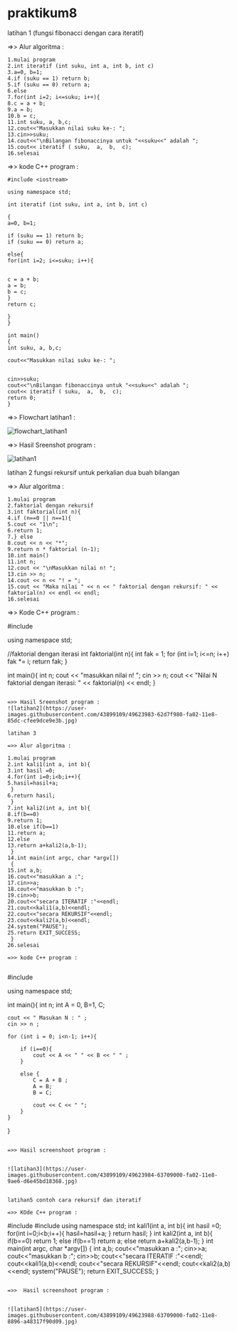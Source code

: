 # praktikum8

latihan 1 (fungsi fibonacci dengan cara iteratif)

=>> Alur algoritma :

```
1.mulai program
2.int iteratif (int suku, int a, int b, int c)
3.a=0, b=1;
4.if (suku == 1) return b;
5.if (suku == 0) return a;
6.else
7.for(int i=2; i<=suku; i++){
8.c = a + b;
9.a = b;
10.b = c;
11.int suku, a, b,c;
12.cout<<"Masukkan nilai suku ke-: ";
13.cin>>suku;
14.cout<<"\nBilangan fibonaccinya untuk "<<suku<<" adalah ";
15.cout<< iteratif ( suku,  a,  b,  c);
16.selesai
```

=>> kode C++ program :

```
#include <iostream>

using namespace std;

int iteratif (int suku, int a, int b, int c)

{
a=0, b=1;

if (suku == 1) return b;
if (suku == 0) return a;

else{
for(int i=2; i<=suku; i++){


c = a + b;
a = b;
b = c;
}
return c;

}
}

int main()
{
int suku, a, b,c;

cout<<"Masukkan nilai suku ke-: ";


cin>>suku;
cout<<"\nBilangan fibonaccinya untuk "<<suku<<" adalah ";
cout<< iteratif ( suku,  a,  b,  c);
return 0;
}
```
=>> Flowchart latihan1 :

![flowchart_latihan1](https://user-images.githubusercontent.com/43899109/49623980-5fdd0900-fa02-11e8-97a2-a101612d0fd5.jpg)


=>> Hasil Sreenshot program :

![latihan1](https://user-images.githubusercontent.com/43899109/49623982-623f6300-fa02-11e8-88f7-dcf80c76c32b.jpg)


latihan 2 fungsi rekursif untuk perkalian dua buah bilangan

=>> Alur algoritma :

```
1.mulai program
2.faktorial dengan rekursif
3.int faktorial(int n){
4.if (n==0 || n==1){
5.cout << "1\n";
6.return 1;
7.} else 
8.cout << n << "*";
9.return n * faktorial (n-1);
10.int main()
11.int n;
12.cout << "\nMasukkan nilai n! ";
13.cin >> n;
14.cout << n << "! = ";
15.cout << "Maka nilai " << n << " faktorial dengan rekursif: " << faktorial(n) << endl << endl;
16.selesai
```

=>> Kode C++ program :

#include<iostream>

using namespace std;

//faktorial dengan iterasi
int faktorial(int n){
    int fak = 1;
    for (int i=1; i<=n; i++)
    fak *= i;
    return fak;
}

int main(){
int n;
cout << "masukkan nilai n! ";
cin >> n;
cout << "Nilai N faktorial dengan iterasi: " << faktorial(n) << endl;
}
```

=>> Hasil Sreenshot program :
![latihan2](https://user-images.githubusercontent.com/43899109/49623983-62d7f980-fa02-11e8-85dc-cfee9dce9e3b.jpg)

latihan 3

=>> Alur algoritma :

1.mulai program
2.int kali1(int a, int b){
3.int hasil =0;
4.for(int i=0;i<b;i++){
5.hasil=hasil+a;
 }
6.return hasil;
 }
7.int kali2(int a, int b){
8.if(b==0)
9.return 1;
10.else if(b==1)
11.return a;
12.else
13.return a+kali2(a,b-1);
 }
14.int main(int argc, char *argv[])
 {
15.int a,b;
16.cout<<"masukkan a :";
17.cin>>a;
18.cout<<"masukkan b :";
19.cin>>b;
20.cout<<"secara ITERATIF :"<<endl;
21.cout<<kali1(a,b)<<endl;
22.cout<<"secara REKURSIF"<<endl;
23.cout<<kali2(a,b)<<endl;
24.system("PAUSE");
25.return EXIT_SUCCESS;
 }
26.selesai

=>> kode C++ program :


```
#include <iostream>

using namespace std;

int main(){
    int n;
    int A = 0, B=1, C;

    cout << " Masukan N : " ;
    cin >> n ;

    for (int i = 0; i<n-1; i++){

        if (i==0){
            cout << A << " " << B << " " ;
        }

        else {
            C = A + B ;
            A = B;
            B = C;

            cout << C << " ";
        }
    }
}
```

=>> Hasil screenshoot program :


![latihan3](https://user-images.githubusercontent.com/43899109/49623984-63709000-fa02-11e8-9ae6-d6e45bd18368.jpg)


latihan5 contoh cara rekursif dan iteratif

=>> KOde C++ program :

```
#include <cstdlib>
 #include <iostream>
using namespace std;
 int kali1(int a, int b){
 int hasil =0;
 for(int i=0;i<b;i++){
 hasil=hasil+a;
 }
 return hasil;
 }
 int kali2(int a, int b){
 if(b==0)
 return 1;
 else if(b==1)
 return a;
 else
 return a+kali2(a,b-1);
 }
 int main(int argc, char *argv[])
 {
 int a,b;
 cout<<"masukkan a :";
 cin>>a;
 cout<<"masukkan b :";
 cin>>b;
 cout<<"secara ITERATIF :"<<endl;
 cout<<kali1(a,b)<<endl;
 cout<<"secara REKURSIF"<<endl;
 cout<<kali2(a,b)<<endl;
 system("PAUSE");
 return EXIT_SUCCESS;
 }
```

=>>  Hasil screenshoot program :


![latihan5](https://user-images.githubusercontent.com/43899109/49623988-63709000-fa02-11e8-8896-a48317f90d09.jpg)
